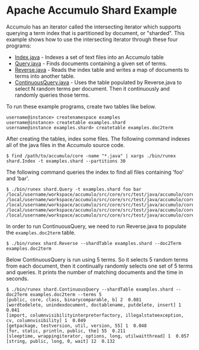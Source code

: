 <!--
Licensed to the Apache Software Foundation (ASF) under one or more
contributor license agreements.  See the NOTICE file distributed with
this work for additional information regarding copyright ownership.
The ASF licenses this file to You under the Apache License, Version 2.0
(the "License"); you may not use this file except in compliance with
the License.  You may obtain a copy of the License at

    http://www.apache.org/licenses/LICENSE-2.0

Unless required by applicable law or agreed to in writing, software
distributed under the License is distributed on an "AS IS" BASIS,
WITHOUT WARRANTIES OR CONDITIONS OF ANY KIND, either express or implied.
See the License for the specific language governing permissions and
limitations under the License.
-->
# Apache Accumulo Shard Example

Accumulo has an iterator called the intersecting iterator which supports querying a term index that is partitioned by
document, or "sharded". This example shows how to use the intersecting iterator through these four programs:

 * [Index.java] - Indexes a set of text files into an Accumulo table
 * [Query.java] - Finds documents containing a given set of terms.
 * [Reverse.java] - Reads the index table and writes a map of documents to terms into another table.
 * [ContinuousQuery.java] - Uses the table populated by Reverse.java to select N random terms per document. Then it continuously and randomly queries those terms.

To run these example programs, create two tables like below.

    username@instance> createnamespace examples
    username@instance> createtable examples.shard
    username@instance examples.shard> createtable examples.doc2term

After creating the tables, index some files. The following command indexes all of the java files in the Accumulo source code.

    $ find /path/to/accumulo/core -name "*.java" | xargs ./bin/runex shard.Index -t examples.shard --partitions 30

The following command queries the index to find all files containing 'foo' and 'bar'.

    $ ./bin/runex shard.Query -t examples.shard foo bar
    /local/username/workspace/accumulo/src/core/src/test/java/accumulo/core/security/ColumnVisibilityTest.java
    /local/username/workspace/accumulo/src/core/src/test/java/accumulo/core/client/mock/MockConnectorTest.java
    /local/username/workspace/accumulo/src/core/src/test/java/accumulo/core/security/VisibilityEvaluatorTest.java
    /local/username/workspace/accumulo/src/core/src/test/java/accumulo/core/data/KeyExtentTest.java
    /local/username/workspace/accumulo/src/core/src/test/java/accumulo/core/iterators/WholeRowIteratorTest.java

In order to run ContinuousQuery, we need to run Reverse.java to populate the `examples.doc2term` table.

    $ ./bin/runex shard.Reverse --shardTable examples.shard --doc2Term examples.doc2term

Below ContinuousQuery is run using 5 terms. So it selects 5 random terms from each document, then it continually
randomly selects one set of 5 terms and queries. It prints the number of matching documents and the time in seconds.

    $ ./bin/runex shard.ContinuousQuery --shardTable examples.shard --doc2Term examples.doc2term --terms 5
    [public, core, class, binarycomparable, b] 2  0.081
    [wordtodelete, unindexdocument, doctablename, putdelete, insert] 1  0.041
    [import, columnvisibilityinterpreterfactory, illegalstateexception, cv, columnvisibility] 1  0.049
    [getpackage, testversion, util, version, 55] 1  0.048
    [for, static, println, public, the] 55  0.211
    [sleeptime, wrappingiterator, options, long, utilwaitthread] 1  0.057
    [string, public, long, 0, wait] 12  0.132

[Index.java]: ../src/main/java/org/apache/accumulo/examples/shard/Index.java
[Query.java]: ../src/main/java/org/apache/accumulo/examples/shard/Query.java
[Reverse.java]: ../src/main/java/org/apache/accumulo/examples/shard/Reverse.java
[ContinuousQuery.java]: ../src/main/java/org/apache/accumulo/examples/shard/ContinuousQuery.java
